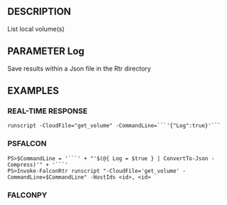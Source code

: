 ## DESCRIPTION
List local volume(s)

## PARAMETER Log
Save results within a Json file in the Rtr directory

## EXAMPLES

### REAL-TIME RESPONSE
```
runscript -CloudFile="get_volume" -CommandLine=```'{"Log":true}'```
```
### PSFALCON
```
PS>$CommandLine = '```' + "'$(@{ Log = $true } | ConvertTo-Json -Compress)'" + '```'
PS>Invoke-FalconRtr runscript "-CloudFile='get_volume' -CommandLine=$CommandLine" -HostIds <id>, <id>
```
### FALCONPY
